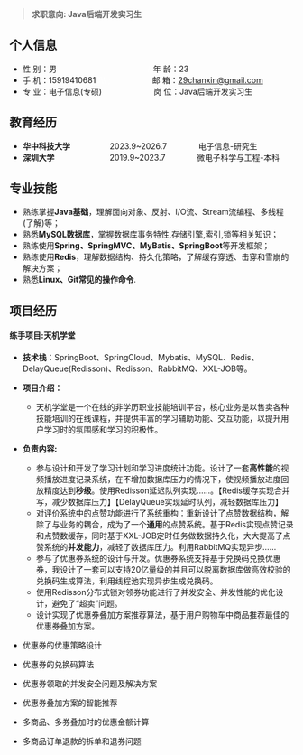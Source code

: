 >**求职意向: Java后端开发实习生**
## 个人信息

* 性 别：男&emsp;&emsp;&emsp;&emsp;&emsp;&emsp;&emsp;&emsp;&emsp;&emsp;&emsp;&ensp;<font color="#ffffff">//</font>年 龄：23
* 手 机：15919410681<font color="#ffffff">0</font><font color="#ffffff">\\\\</font> <font color="#ffffff">;</font>&emsp;&emsp;&emsp;&emsp;&emsp; 邮 箱：29chanxin@gmail.com
* 专 业：电子信息(专硕)<font color="#ffffff">、</font>  &emsp;&emsp;&emsp;&emsp;&emsp; 岗 位：Java后端开发实习生
## 教育经历

* **华中科技大学**&emsp;&emsp;&emsp;&emsp;&emsp;2023.9~2026.7&emsp;&emsp;&emsp;&emsp;电子信息-研究生
* **深圳大学**&emsp;&emsp;&emsp;&emsp;&emsp;&emsp;&emsp;2019.9~2023.7&emsp;&emsp;&emsp;&emsp;微电子科学与工程-本科
## 专业技能

* 熟练掌握**Java基础**，理解面向对象、反射、I/O流、Stream流编程、多线程(了解)等；
* 熟悉**MySQL数据库**，掌握数据库事务特性,存储引擎,索引,锁等相关知识；
* 熟练使用**Spring、SpringMVC、MyBatis、SpringBoot**等开发框架；
* 熟练使用**Redis**，理解数据结构、持久化策略，了解缓存穿透、击穿和雪崩的解决方案；
* 熟悉**Linux、Git常见的操作命令**.
## 项目经历
#### 练手项目:天机学堂
- **技术栈**：SpringBoot、SpringCloud、Mybatis、MySQL、Redis、DelayQueue(Redisson)、Redisson、RabbitMQ、XXL-JOB等。
- **项目介绍：**
	-  天机学堂是一个在线的非学历职业技能培训平台，核心业务是以售卖各种技能培训的在线课程，并提供丰富的学习辅助功能、交互功能，以提升用户学习时的氛围感和学习的积极性。
- **负责内容:**
	 - 参与设计和开发了学习计划和学习进度统计功能。设计了一套**高性能**的视频播放进度记录系统，在不增加数据库压力的情况下，使视频播放进度回放精度达到**秒级**。使用Redisson延迟队列实现……。【Redis缓存实现合并写，减少数据库压力】【DelayQueue实现延时队列，减轻数据库压力】
	 - 对评价系统中的点赞功能进行了系统重构：重新设计了点赞数据结构，解除了与业务的耦合，成为了一个**通用**的点赞系统。基于Redis实现点赞记录和点赞数缓存，同时基于XXL-JOB定时任务做数据持久化，大大提高了点赞系统的**并发能力**，减轻了数据库压力。利用RabbitMQ实现异步……
	 - 参与了优惠券系统的设计与开发。优惠券系统支持基于兑换码兑换优惠券，我设计了一套可以支持20亿量级的并且可以脱离数据库做高效校验的兑换码生成算法，利用线程池实现异步生成兑换码。
	 - 使用Redisson分布式锁对领券功能进行了并发安全、并发性能的优化设计，避免了“超卖”问题。
	 - 设计实现了优惠券叠加方案推荐算法，基于用户购物车中商品推荐最佳的优惠券叠加方案。

- 优惠券的优惠策略设计
- 优惠券的兑换码算法
- 优惠券领取的并发安全问题及解决方案
- 优惠券叠加方案的智能推荐
- 多商品、多券叠加时的优惠金额计算
- 多商品订单退款的拆单和退券问题